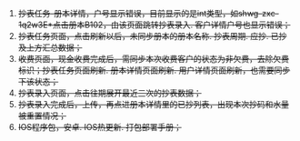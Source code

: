 1. ~~抄表任务-册本详情，户号显示错误，目前显示的是int类型，如shwg-zxc-1q2w3E*点击册本B102，由该页面跳转抄表录入. 客户详情户号也显示错误；~~
3. ~~抄表任务页面，点击刷新以后，未同步册本的册本名称. 抄表周期. 应抄. 已抄及上方汇总数据；~~
4. ~~收费页面，现金收费完成后，需同步本次收费客户的状态为非欠费，去除欠费标识；抄表任务页面刷新. 册本详情页面刷新. 用户详情页面刷新，也需要同步下该状态；~~
5. ~~抄表录入页面，点击往期展开最近三次的抄表数据；~~
6. ~~抄表录入完成后，上传，再点进册本详情里的已抄列表，出现本次抄码和水量被重置情况；~~
8. ~~IOS程序包，安卓. IOS热更新. 打包部署手册；~~